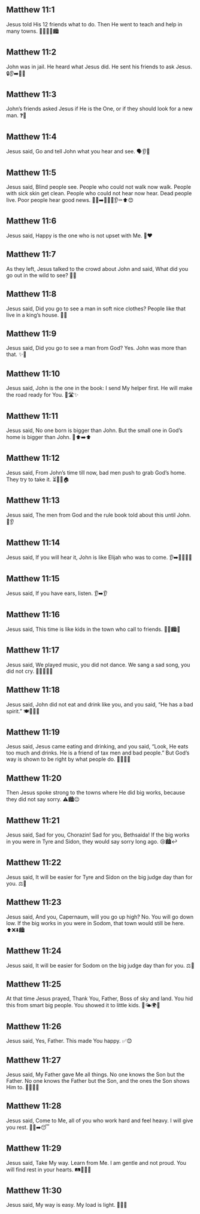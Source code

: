 ## Matthew 11:1
Jesus told His 12 friends what to do. Then He went to teach and help in many towns. 👨‍🏫🚶‍♂️🏙️
## Matthew 11:2
John was in jail. He heard what Jesus did. He sent his friends to ask Jesus. 🔒👂➡️🙋‍♂️
## Matthew 11:3
John’s friends asked Jesus if He is the One, or if they should look for a new man. ❓👀
## Matthew 11:4
Jesus said, <jesus>Go and tell John what you hear and see.</jesus> 🗣️👂👀
## Matthew 11:5
Jesus said, <jesus>Blind people see. People who could not walk now walk. People with sick skin get clean. People who could not hear now hear. Dead people live. Poor people hear good news.</jesus> 👀🦵➡️🚶‍♂️🧼👂⚰️⬆️😊
## Matthew 11:6
Jesus said, <jesus>Happy is the one who is not upset with Me.</jesus> 🙂❤️
## Matthew 11:7
As they left, Jesus talked to the crowd about John and said, <jesus>What did you go out in the wild to see?</jesus> 🌿👥
## Matthew 11:8
Jesus said, <jesus>Did you go to see a man in soft nice clothes? People like that live in a king’s house.</jesus> 👔🏰
## Matthew 11:9
Jesus said, <jesus>Did you go to see a man from God? Yes. John was more than that.</jesus> ✨📣
## Matthew 11:10
Jesus said, <jesus>John is the one in the book: I send My helper first. He will make the road ready for You.</jesus> 📖🛣️✨
## Matthew 11:11
Jesus said, <jesus>No one born is bigger than John. But the small one in God’s home is bigger than John.</jesus> 👶⬆️➡️⬆️
## Matthew 11:12
Jesus said, <jesus>From John’s time till now, bad men push to grab God’s home. They try to take it.</jesus> ⏳💢🤜🏠
## Matthew 11:13
Jesus said, <jesus>The men from God and the rule book told about this until John.</jesus> 📖👂
## Matthew 11:14
Jesus said, <jesus>If you will hear it, John is like Elijah who was to come.</jesus> 👂➡️🧔‍♂️🧔‍♂️
## Matthew 11:15
Jesus said, <jesus>If you have ears, listen.</jesus> 👂➡️👂
## Matthew 11:16
Jesus said, <jesus>This time is like kids in the town who call to friends.</jesus> 🧒🧒🏙️📣
## Matthew 11:17
Jesus said, <jesus>We played music, you did not dance. We sang a sad song, you did not cry.</jesus> 🎵🚫💃😢🚫
## Matthew 11:18
Jesus said, <jesus>John did not eat and drink like you, and you said, “He has a bad spirit.”</jesus> 🍽️🚫💧🚫
## Matthew 11:19
Jesus said, <jesus>Jesus came eating and drinking, and you said, “Look, He eats too much and drinks. He is a friend of tax men and bad people.” But God’s way is shown to be right by what people do.</jesus> 🍞🥤👥✅
## Matthew 11:20
Then Jesus spoke strong to the towns where He did big works, because they did not say sorry. ⚠️🏙️😐
## Matthew 11:21
Jesus said, <jesus>Sad for you, Chorazin! Sad for you, Bethsaida! If the big works in you were in Tyre and Sidon, they would say sorry long ago.</jesus> 😢🏙️↩️
## Matthew 11:22
Jesus said, <jesus>It will be easier for Tyre and Sidon on the big judge day than for you.</jesus> ⚖️📅
## Matthew 11:23
Jesus said, <jesus>And you, Capernaum, will you go up high? No. You will go down low. If the big works in you were in Sodom, that town would still be here.</jesus> ⬆️❌⬇️🏙️
## Matthew 11:24
Jesus said, <jesus>It will be easier for Sodom on the big judge day than for you.</jesus> ⚖️📅
## Matthew 11:25
At that time Jesus prayed, <jesus>Thank You, Father, Boss of sky and land. You hid this from smart big people. You showed it to little kids.</jesus> 🙏🌤️🌍👶
## Matthew 11:26
Jesus said, <jesus>Yes, Father. This made You happy.</jesus> ✅😊
## Matthew 11:27
Jesus said, <jesus>My Father gave Me all things. No one knows the Son but the Father. No one knows the Father but the Son, and the ones the Son shows Him to.</jesus> 🤝👨‍👦✨
## Matthew 11:28
Jesus said, <jesus>Come to Me, all of you who work hard and feel heavy. I will give you rest.</jesus> 🤗🧺➡️😴
## Matthew 11:29
Jesus said, <jesus>Take My way. Learn from Me. I am gentle and not proud. You will find rest in your hearts.</jesus> 🛤️📘💗😌
## Matthew 11:30
Jesus said, <jesus>My way is easy. My load is light.</jesus> 🙂🧺✨
